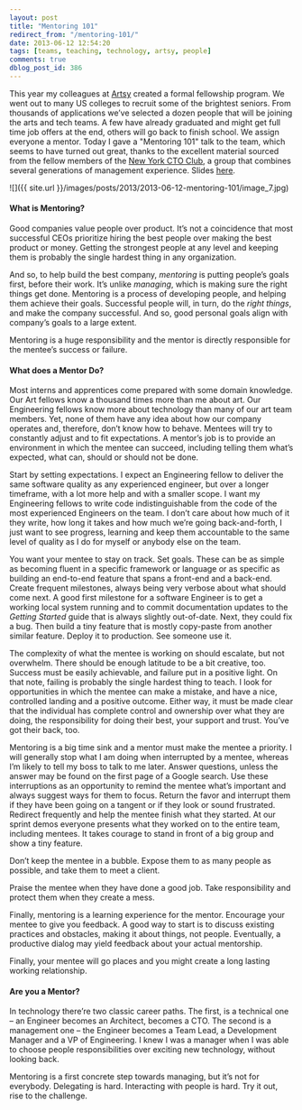 ```yaml
---
layout: post
title: "Mentoring 101"
redirect_from: "/mentoring-101/"
date: 2013-06-12 12:54:20
tags: [teams, teaching, technology, artsy, people]
comments: true
dblog_post_id: 386
---
```

This year my colleagues at [Artsy](http://artsy.net) created a formal fellowship program. We went out to many US colleges to recruit some of the brightest seniors. From thousands of applications we’ve selected a dozen people that will be joining the arts and tech teams. A few have already graduated and might get full time job offers at the end, others will go back to finish school. We assign everyone a mentor. Today I gave a "Mentoring 101" talk to the team, which seems to have turned out great, thanks to the excellent material sourced from the fellow members of the [New York CTO Club](https://www.linkedin.com/groups/New-York-CTO-Club-45712/about), a group that combines several generations of management experience. Slides [here](http://www.slideshare.net/dblockdotorg/mentoring-101-the-artsy-way).

![]({{ site.url }}/images/posts/2013/2013-06-12-mentoring-101/image_7.jpg)

#### What is Mentoring?

Good companies value people over product. It’s not a coincidence that most successful CEOs prioritize hiring the best people over making the best product or money. Getting the strongest people at any level and keeping them is probably the single hardest thing in any organization.

And so, to help build the best company, _mentoring_ is putting people’s goals first, before their work. It’s unlike _managing_, which is making sure the right things get done. Mentoring is a process of developing people, and helping them achieve their goals. Successful people will, in turn, do the _right things_, and make the company successful. And so, good personal goals align with company’s goals to a large extent.

Mentoring is a huge responsibility and the mentor is directly responsible for the mentee’s success or failure.

#### What does a Mentor Do?

Most interns and apprentices come prepared with some domain knowledge. Our Art fellows know a thousand times more than me about art. Our Engineering fellows know more about technology than many of our art team members. Yet, none of them have any idea about how our company operates and, therefore, don’t know how to behave. Mentees will try to constantly adjust and to fit expectations. A mentor’s job is to provide an environment in which the mentee can succeed, including telling them what’s expected, what can, should or should not be done.

Start by setting expectations. I expect an Engineering fellow to deliver the same software quality as any experienced engineer, but over a longer timeframe, with a lot more help and with a smaller scope. I want my Engineering fellows to write code indistinguishable from the code of the most experienced Engineers on the team. I don’t care about how much of it they write, how long it takes and how much we’re going back-and-forth,  I just want to see progress, learning and keep them accountable to the same level of quality as I do for myself or anybody else on the team.

You want your mentee to stay on track. Set goals. These can be as simple as becoming fluent in a specific framework or language or as specific as building an end-to-end feature that spans a front-end and a back-end. Create frequent milestones, always being very verbose about what should come next. A good first milestone for a software Engineer is to get a working local system running and to commit documentation updates to the _Getting Started_ guide that is always slightly out-of-date. Next, they could fix a bug. Then build a tiny feature that is mostly copy-paste from another similar feature. Deploy it to production. See someone use it.

The complexity of what the mentee is working on should escalate, but not overwhelm. There should be enough latitude to be a bit creative, too. Success must be easily achievable, and failure put in a positive light. On that note, failing is probably the single hardest thing to teach. I look for opportunities in which the mentee can make a mistake, and have a nice, controlled landing and a positive outcome. Either way, it must be made clear that the individual has complete control and ownership over what they are doing, the responsibility for doing their best, your support and trust. You’ve got their back, too.

Mentoring is a big time sink and a mentor must make the mentee a priority. I will generally stop what I am doing when interrupted by a mentee, whereas I’m likely to tell my boss to talk to me later. Answer questions, unless the answer may be found on the first page of a Google search. Use these interruptions as an opportunity to remind the mentee what’s important and always suggest ways for them to focus. Return the favor and interrupt them if they have been going on a tangent or if they look or sound frustrated. Redirect frequently and help the mentee finish what they started. At our sprint demos everyone presents what they worked on to the entire team, including mentees. It takes courage to stand in front of a big group and show a tiny feature.

Don’t keep the mentee in a bubble. Expose them to as many people as possible, and take them to meet a client.

Praise the mentee when they have done a good job. Take responsibility and protect them when they create a mess.

Finally, mentoring is a learning experience for the mentor. Encourage your mentee to give you feedback. A good way to start is to discuss existing practices and obstacles, making it about things, not people. Eventually, a productive dialog may yield feedback about your actual mentorship.

Finally, your mentee will go places and you might create a long lasting working relationship.

#### Are you a Mentor?

In technology there’re two classic career paths. The first, is a technical one – an Engineer becomes an Architect, becomes a CTO. The second is a management one – the Engineer becomes a Team Lead, a Development Manager and a VP of Engineering. I knew I was a manager when I was able to choose people responsibilities over exciting new technology, without looking back.

Mentoring is a first concrete step towards managing, but it’s not for everybody. Delegating is hard. Interacting with people is hard. Try it out, rise to the challenge.
